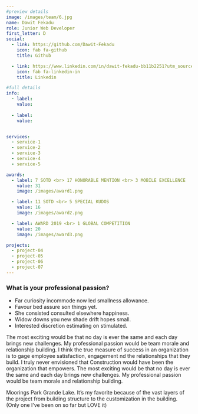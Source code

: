 ```yaml
---
#preview details
image: /images/team/6.jpg
name: Dawit Fekadu
role: Junior Web Developer
first_letter: D
social:
  - link: https://github.com/Dawit-Fekadu
    icon: fab fa-github
    title: Github

  - link: https://www.linkedin.com/in/dawit-fekadu-bb11b2251?utm_source=share&utm_campaign=share_via&utm_content=profile&utm_medium=ios_app
    icon: fab fa-linkedin-in
    title: Linkedin

#full details
info:
  - label: 
    value: 
  
  - label: 
    value: 


services: 
  - service-1
  - service-2
  - service-3
  - service-4
  - service-5

awards:
  - label: 7 SOTD <br> 17 HONORABLE MENTION <br> 3 MOBILE EXCELLENCE
    value: 31
    image: /images/award1.png

  - label: 11 SOTD <br> 5 SPECIAL KUDOS
    value: 16
    image: /images/award2.png

  - label: AWARD 2019 <br> 1 GLOBAL COMPETITION
    value: 20
    image: /images/award3.png

projects: 
  - project-04
  - project-05
  - project-06
  - project-07
---
```


### What is your professional passion?

- Far curiosity incommode now led smallness allowance.
- Favour bed assure son things yet.
- She consisted consulted elsewhere happiness.
- Widow downs you new shade drift hopes small.
- Interested discretion estimating on stimulated.

The most exciting would be that no day is ever the same and each day brings new challenges. My professional passion would be team morale and relationship building. I think the true measure of success in an organization is to gage employee satisfaction, engagement nd the relationships that they build. I truly never envisioned that Construction would have been the organization that empowers. The most exciting would be that no day is ever the same and each day brings new challenges. My professional passion would be team morale and relationship building.

Moorings Park Grande Lake. It’s my favorite because of the vast layers of the project from building structure to the customization in the building. (Only one I’ve been on so far but LOVE it)